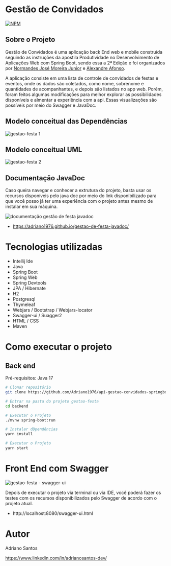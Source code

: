 # Gestão de Convidados

[![NPM](https://img.shields.io/npm/l/react)](https://github.com/Adriano1976/api-gestao-convidados-springboot/blob/master/LICENSE) 

## Sobre o Projeto

Gestão de Convidados é uma aplicação back End web e mobile construída seguindo as instruções da apostila Produtividade no Desenvolvimento de Aplicações Web com Spring Boot, sendo essa a 2ª Edição e foi organizados por [Normandes José Moreira Junior]( https://www.linkedin.com/in/normandesjr "Site LinkedIn") e [Alexandre Afonso](https://www.linkedin.com/in/alexandreafon "Site LinkedIn").

A aplicação consiste em uma lista de controle de convidados de festas e eventos, onde os dados são coletados, como nome, sobrenome e quantidades de acompanhantes, e depois são listados no app web. Porém, foram feitos algumas modificações para melhor explorar as possibilidades disponíveis e almentar a experiência com a api. Essas visualizações são possíveis por meio do Swagger e JavaDoc.

## Modelo conceitual das Dependências

![gestao-festa 1](https://user-images.githubusercontent.com/17755195/193862725-8d40379c-4074-4f53-b7f1-61f244cb9d29.png)

## Modelo conceitual UML

![gestao-festa 2](https://user-images.githubusercontent.com/17755195/193863043-3b972491-3b3e-4210-b9b2-130cdaf50393.png)

## Documentação JavaDoc

Caso queira navegar e conhecer a extrutura do projeto, basta usar os recursos disponíveis pelo java doc por meio do link disponibilizado para que você posso já ter uma experiência com o projeto antes mesmo de instalar em sua máquina.

![documentação gestão de festa javadoc](https://user-images.githubusercontent.com/17755195/193870848-7341ee92-fc6c-4d51-9764-3f3b0d75036d.png)
* https://adriano1976.github.io/gestao-de-festa-javadoc/

# Tecnologias utilizadas
- Intellij Ide
- Java
- Spring Boot
- Spring Web
- Spring Devtools
- JPA / Hibernate
- H2
- Postgresql
- Thymeleaf
- Webjars / Bootstrap / Webjars-locator
- Swagger-ui / Suagger2
- HTML / CSS
- Maven

# Como executar o projeto

## Back end
Pré-requisitos: Java 17

```bash
# Clonar repositório
git clone https://github.com/Adriano1976/api-gestao-convidados-springboot.git

# Entrar na pasta do projeto gestao-festa
cd backend

# Executar o Projeto
./mvnw spring-boot:run
```

```bash
# Instalar dDpendências
yarn install

# Executar o Projeto
yarn start
```

# Front End com Swagger

![gestao-festa - swagger-ui](https://user-images.githubusercontent.com/17755195/193941528-027f6b9b-8a0f-4f62-ad84-a51f43bd584b.png)

Depois de executar o projeto via terminal ou via IDE, você poderá fazer os testes com os recursos disponibilizados pelo Swagger de acordo com o projeto atual.

* http://localhost:8080/swagger-ui.html

# Autor

Adriano Santos

https://www.linkedin.com/in/adrianosantos-dev/
